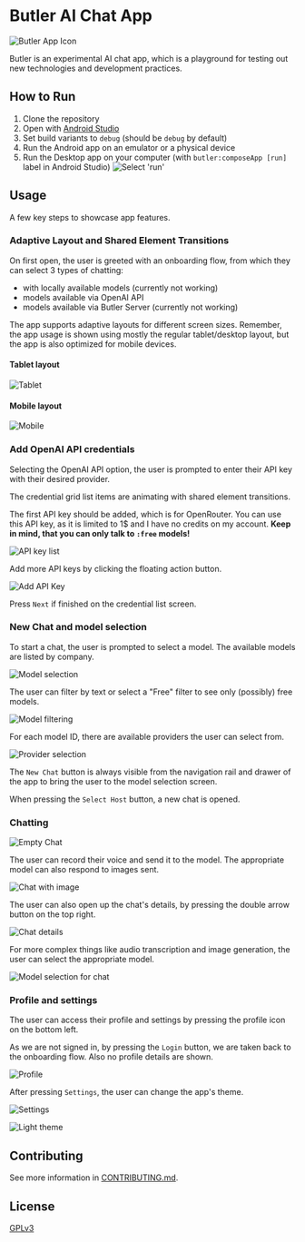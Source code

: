 # Butler AI Chat App

![Butler App Icon](docs/assets/butler_logo.webp)

Butler is an experimental AI chat app, which is a playground for testing out new technologies and development practices.

## How to Run

1. Clone the repository
2. Open with [Android Studio](https://developer.android.com/studio)
3. Set build variants to `debug` (should be `debug` by default)
4. Run the Android app on an emulator or a physical device
5. Run the Desktop app on your computer (with `butler:composeApp [run]` label in Android Studio)
![Select 'run'](docs/assets/select_run.png)

## Usage

A few key steps to showcase app features.

### Adaptive Layout and Shared Element Transitions

On first open, the user is greeted with an onboarding flow, from which they can select 3 types of chatting:

- with locally available models (currently not working)
- models available via OpenAI API
- models available via Butler Server (currently not working)

The app supports adaptive layouts for different screen sizes. Remember, the app usage is shown using mostly the regular tablet/desktop layout, but the app is also optimized for mobile devices.

#### Tablet layout

![Tablet](docs/assets/tablet.png)

#### Mobile layout

![Mobile](docs/assets/mobile.png)

### Add OpenAI API credentials

Selecting the OpenAI API option, the user is prompted to enter their API key with their desired provider.

The credential grid list items are animating with shared element transitions.

The first API key should be added, which is for OpenRouter. You can use this API key, as it is limited to 1$ and I have no credits on my account. **Keep in mind, that you can only talk to `:free` models!**

![API key list](docs/assets/api_key_list.png)

Add more API keys by clicking the floating action button.

![Add API Key](docs/assets/add_api_key.png)

Press `Next` if finished on the credential list screen.

### New Chat and model selection

To start a chat, the user is prompted to select a model. The available models are listed by company.

![Model selection](docs/assets/model_selection.png)

The user can filter by text or select a "Free" filter to see only (possibly) free models.

![Model filtering](docs/assets/model_filtering.png)

For each model ID, there are available providers the user can select from.

![Provider selection](docs/assets/provider_selection.png)

The `New Chat` button is always visible from the navigation rail and drawer of the app to bring the user to the model selection screen.

When pressing the `Select Host` button, a new chat is opened.

### Chatting

![Empty Chat](docs/assets/empty_chat.png)

The user can record their voice and send it to the model. The appropriate model can also respond to images sent.

![Chat with image](docs/assets/chat_with_image.png)

The user can also open up the chat's details, by pressing the double arrow button on the top right.

![Chat details](docs/assets/chat_details.png)

For more complex things like audio transcription and image generation, the user can select the appropriate model.

![Model selection for chat](docs/assets/model_selection_chat.png)

### Profile and settings

The user can access their profile and settings by pressing the profile icon on the bottom left.

As we are not signed in, by pressing the `Login` button, we are taken back to the onboarding flow. Also no profile details are shown.

![Profile](docs/assets/profile.png)

After pressing `Settings`, the user can change the app's theme.

![Settings](docs/assets/settings_theme.png)

![Light theme](docs/assets/light_theme.png)

## Contributing

See more information in [CONTRIBUTING.md](CONTRIBUTING.md).

## License

[GPLv3](https://www.gnu.org/licenses/gpl-3.0.html)
